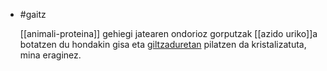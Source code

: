 - #gaitz
  
  [[animali-proteina]] gehiegi jatearen ondorioz gorputzak [[azido uriko]]a botatzen du hondakin gisa eta [giltzaduretan]([[giltzadura]]) pilatzen da kristalizatuta, mina eraginez.